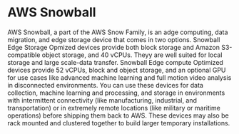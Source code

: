 # AWS Snowball

AWS Snowball, a part of the AWS Snow Family, is an adge computing, data migration, and edge storage device that comes in two options. Snowball Edge Storage Opmized devices provide both block storage and Amazon S3-compatible object storage, and 40 vCPUs. Theyy are well suited for local storage and large scale-data transfer. Snowball Edge compute Optimized devices provide 52 vCPUs, block and object storage, and an optional GPU for use cases like advanced machine learning and full motion video analysis in disconnected environments. You can use these devices for data collection, machine learning and processing, and storage in environments with intermittent connectivity (like manufacturing, industrial, and transportation) or in extremely remote locations (like military or maritime operations) before shipping them back to AWS. These devices may also be rack mounted and clustered together to build larger temporary installations.